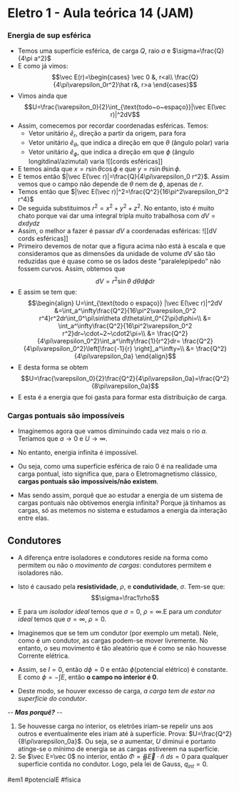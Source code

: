 # Eletro 1 - Aula teórica 14 (JAM)
### Energia de sup esférica
- Temos uma superfície esférica, de carga $Q$, raio $a$ e $\sigma=\frac{Q}{4\pi a^2}$
- E como já vimos:
$$\vec E(r)=\begin{cases}
\vec 0 &, r<a\\
\frac{Q}{4\pi\varepsilon_0r^2}\hat r&, r>a
\end{cases}$$
- Vimos ainda que $$U=\frac{\varepsilon_0}{2}\int_{\text{todo~o~espaço}}|\vec E(\vec r)|^2dV$$
- Assim, comecemos por recordar coordenadas esféricas. Temos:
    -  Vetor unitário $\hat e_r$, direção a partir da origem, para fora
    -  Vetor unitário $\hat e_\theta$, que indica a direção em que $\theta$ (ângulo polar) varia
    - Vetor unitário $\hat e_\phi$, que indica a direção em que $\phi$ (ângulo longitdinal/azimutal) varia
![[cords esféricas]]
- E temos ainda que $x=r\sin\theta\cos\phi$   e que $y=r\sin\theta\sin\phi$.
- E temos então $|\vec E(\vec r)|=\frac{Q}{4\pi\varepsilon_0 r^2}$. Assim vemos que o campo não depende de $\theta$ nem de $\phi$, apenas de $r$.
- Temos então que $|\vec E(\vec r)|^2=\frac{Q^2}{16\pi^2\varepsilon_0^2 r^4}$
- De seguida substituimos $r^2=x^2+y^2+z^2$. No entanto, isto é muito chato porque vai dar uma integral tripla muito trabalhosa com $dV=dxdydz$
- Assim, o melhor a fazer é passar $dV$ a coordenadas esféricas:
![[dV cords esféricas]]
- Primeiro devemos de notar que a figura acima não está à escala e que consideramos que as dimensões da unidade de volume $dV$ são tão reduzidas que é quase como se os lados deste "paralelepípedo" não fossem curvos. Assim, obtemos que $$dV=r^2\sin\theta ~d\theta d\phi dr$$
- E assim se tem que:
$$\begin{align}
U=\int_{\text{todo o espaço}} |\vec E(\vec r)|^2dV &=\int_a^\infty\frac{Q^2}{16\pi^2\varepsilon_0^2 r^4}r^2dr\int_0^\pi\sin\theta d\theta\int_0^{2\pi}d\phi=\\
&= \int_a^\infty\frac{Q^2}{16\pi^2\varepsilon_0^2 r^2}dr~\cdot~2~\cdot2\pi=\\
&= \frac{Q^2}{4\pi\varepsilon_0^2}\int_a^\infty\frac{1}{r^2}dr= \frac{Q^2}{4\pi\varepsilon_0^2}\left[\frac{-1}{r} \right]_a^\infty=\\
&= \frac{Q^2}{4\pi\varepsilon_0a}
\end{align}$$
- E desta forma se obtem 
$$U=\frac{\varepsilon_0}{2}\frac{Q^2}{4\pi\varepsilon_0a}=\frac{Q^2}{8\pi\varepsilon_0a}$$
- E esta é a energia que foi gasta para formar esta distribuição de carga.

### Cargas pontuais são impossíveis
- Imaginemos agora que vamos diminuindo cada vez mais o rio $a$. Teríamos que $a\to0$ e $U\to\infty$.
- No entanto, energia infinita é impossível.
- Ou seja, como uma superfície esférica de raio 0 é na realidade uma carga pontual, isto significa que, para o Eletromagnetismo clássico, **cargas pontuais são impossíveis/não existem**.

- Mas sendo assim, porquê que ao estudar a energia de um sistema de cargas pontuais não obtivemos energia infinita? Porque já tínhamos as cargas, só as metemos no sistema e estudamos a energia da interação entre elas. 


## Condutores
- A diferença entre isoladores e condutores reside na forma como permitem ou não o *movimento de cargas*: condutores permitem e isoladores não.
- Isto é causado pela **resistividade**, $\rho$, e **condutividade**, $\sigma$. Tem-se que: $$\sigma=\frac1\rho$$
- E para um *isolador ideal* temos que $\sigma=0,~\rho=\infty$.E para um *condutor ideal* temos que $\sigma=\infty,~\rho=0$.

- Imaginemos que se tem um condutor (por exemplo um metal). Nele, como é um condutor, as cargas podem-se mover livremente. No entanto, o seu movimento é tão aleatório que é como se não houvesse Corrente elétrica.
- Assim, se $I=0$, então $d\phi=0$ e então $\phi$(potencial elétrico) é constante. E como $\phi=-\int E$, então **o campo no interior é 0**.
- Deste modo, se houver excesso de carga, *a carga tem de estar na superfície do condutor*.

-- ***Mas porquê?*** --
1. Se houvesse carga no interior, os eletrões iriam-se repelir uns aos outros e eventualmente eles iriam até à superfície. Prova: $U=\frac{Q^2}{8\pi\varepsilon_0a}$. Ou seja, se $a$ aumentar, $U$ diminui e portanto atinge-se o mínimo de energia se as cargas estiverem na superfície.
2. Se $\vec E=\vec 0$ no interior, então $\Phi=∯\vec E\cdot \hat n~ds=0$ para qualquer superfície contida no condutor. Logo, pela lei de Gauss, $q_{int}=0$.

#em1 #potencialE #fisica 